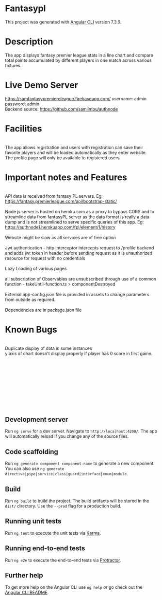 # Fantasypl

This project was generated with [Angular CLI](https://github.com/angular/angular-cli) version 7.3.9.
# Description
The app displays fantasy premier league stats in a line chart and compare total points accumulated by different players in one match across various fixtures.

# Live Demo Server
https://samfantasypremiereleague.firebaseapp.com/
username: admin
password: admin
<br>
Backend source: https://github.com/samlimbu/authnode

# Facilities
<br> The app allows registration and users with registration can save their favorite players and will be loaded automatically as they enter website.
<br> The profile page will only be available to registered users.

# Important notes and Features
<br>  API data is received from fantasy PL servers. Eg: https://fantasy.premierleague.com/api/bootstrap-static/ 
<br> <br> Node js server is hosted on heroku.com as a proxy to bypass CORS and to streamline data from fantasyPL server as the data format is really a data dump and is not streamlined to serve specific queries of this app. Eg: https://authnode1.herokuapp.com/fpl/element/1/history
<br><br> Website might be slow as all services are of free option
<br> <br> Jwt authentication - http interceptor intercepts request to /profile backend and adds jwt token in header before sending request as it is unauthorized resource for request with no credentials
<br> <br>Lazy Loading of various pages
<br> <br> all subscription of Observables are unsubscribed through use of a common function - takeUntil-function.ts > componentDestroyed
<br>  <br>External app-config.json file is provided in assets to change parameters from outside as required.
<br> <br>Dependencies are in package.json file




# Known Bugs
<br> Duplicate display of data in some instances
<br> y axis of chart doesn't display properly if player has 0 score in first game.

<br> <br> <br> <br> <br> <br> <br> <br> <br> 
## Development server

Run `ng serve` for a dev server. Navigate to `http://localhost:4200/`. The app will automatically reload if you change any of the source files.

## Code scaffolding

Run `ng generate component component-name` to generate a new component. You can also use `ng generate directive|pipe|service|class|guard|interface|enum|module`.

## Build

Run `ng build` to build the project. The build artifacts will be stored in the `dist/` directory. Use the `--prod` flag for a production build.

## Running unit tests

Run `ng test` to execute the unit tests via [Karma](https://karma-runner.github.io).

## Running end-to-end tests

Run `ng e2e` to execute the end-to-end tests via [Protractor](http://www.protractortest.org/).

## Further help

To get more help on the Angular CLI use `ng help` or go check out the [Angular CLI README](https://github.com/angular/angular-cli/blob/master/README.md).
